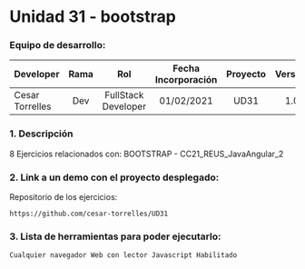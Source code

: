# Unidad 31 -  bootstrap

### Equipo de desarrollo:

| Developer | Rama | Rol | Fecha Incorporación | Proyecto | Versión |
| --- | :---:  | :---:  | :---:  | :---: | :---:  |
| Cesar Torrelles | Dev  | FullStack Developer | 01/02/2021 | UD31  | 1.0  | 


### 1. Descripción

 8 Ejercicios  relacionados con:
BOOTSTRAP - CC21_REUS_JavaAngular_2

###  2. Link a un demo con el proyecto desplegado:

Repositorio de los ejercicios:
```
https://github.com/cesar-torrelles/UD31
```
###   3. Lista de herramientas para poder ejecutarlo:
```
Cualquier navegador Web con lector Javascript Habilitado
```

